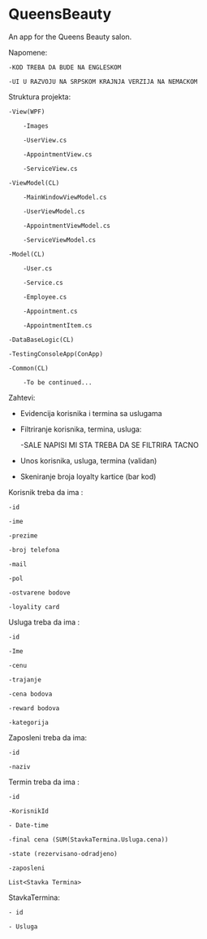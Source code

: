 # QueensBeauty
An app for the Queens Beauty salon.

Napomene:
    
    -KOD TREBA DA BUDE NA ENGLESKOM
    
    -UI U RAZVOJU NA SRPSKOM KRAJNJA VERZIJA NA NEMACKOM

Struktura projekta:
    
    -View(WPF)
    
        -Images
        
        -UserView.cs
        
        -AppointmentView.cs
        
        -ServiceView.cs
    
    -ViewModel(CL)
        
        -MainWindowViewModel.cs
        
        -UserViewModel.cs
        
        -AppointmentViewModel.cs
        
        -ServiceViewModel.cs
    
    -Model(CL)
        
        -User.cs
        
        -Service.cs 
        
        -Employee.cs
        
        -Appointment.cs
        
        -AppointmentItem.cs
    
    -DataBaseLogic(CL)
    
    -TestingConsoleApp(ConApp)
    
    -Common(CL)
        
        -To be continued...

Zahtevi:

- Evidencija korisnika i termina sa uslugama

- Filtriranje korisnika, termina, usluga:
    
    -SALE NAPISI MI STA TREBA DA SE FILTRIRA TACNO

- Unos korisnika, usluga, termina (validan)

- Skeniranje broja loyalty kartice (bar kod)



Korisnik treba da ima : 
    
    -id
    
    -ime
    
    -prezime
    
    -broj telefona
    
    -mail
    
    -pol
    
    -ostvarene bodove
    
    -loyality card

Usluga treba da ima :
    
    -id
    
    -Ime
    
    -cenu
    
    -trajanje

    -cena bodova
    
    -reward bodova
   
    -kategorija

Zaposleni treba da ima:
    
    -id
    
    -naziv

Termin treba da ima :
    
    -id
    
    -KorisnikId
    
    - Date-time
    
    -final cena (SUM(StavkaTermina.Usluga.cena))
    
    -state (rezervisano-odradjeno)
    
    -zaposleni
    
    List<Stavka Termina>


StavkaTermina:
    
    - id
    
    - Usluga
